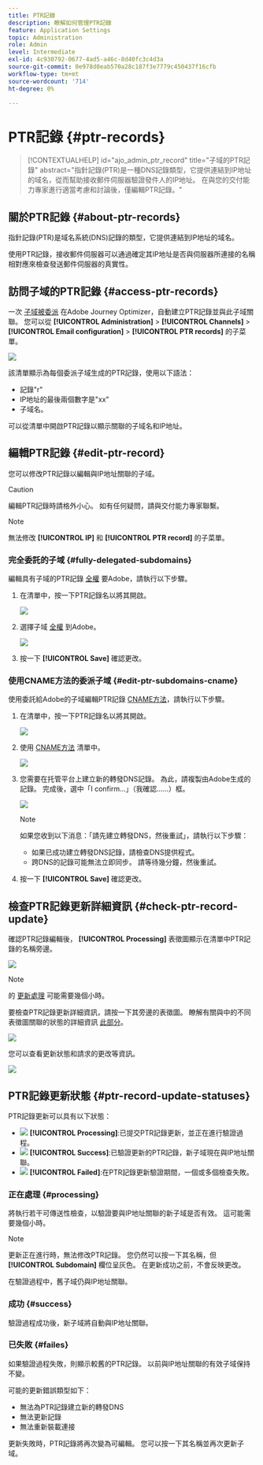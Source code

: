 ```yaml
---
title: PTR記錄
description: 瞭解如何管理PTR記錄
feature: Application Settings
topic: Administration
role: Admin
level: Intermediate
exl-id: 4c930792-0677-4ad5-a46c-8d40fc3c4d3a
source-git-commit: 0e978d0eab570a28c187f3e7779c450437f16cfb
workflow-type: tm+mt
source-wordcount: '714'
ht-degree: 0%

---
```


# PTR記錄 {#ptr-records}

>[!CONTEXTUALHELP]
>id="ajo_admin_ptr_record"
>title="子域的PTR記錄"
>abstract="指針記錄(PTR)是一種DNS記錄類型，它提供連結到IP地址的域名，從而幫助接收郵件伺服器驗證發件人的IP地址。 在與您的交付能力專家進行適當考慮和討論後，僅編輯PTR記錄。"

## 關於PTR記錄 {#about-ptr-records}

指針記錄(PTR)是域名系統(DNS)記錄的類型，它提供連結到IP地址的域名。

使用PTR記錄，接收郵件伺服器可以通過確定其IP地址是否與伺服器所連接的名稱相對應來檢查發送郵件伺服器的真實性。

## 訪問子域的PTR記錄 {#access-ptr-records}

一次 [子域被委派](delegate-subdomain.md) 在Adobe Journey Optimizer，自動建立PTR記錄並與此子域關聯。 您可以從 **[!UICONTROL Administration]** > **[!UICONTROL Channels]** > **[!UICONTROL Email configuration]** > **[!UICONTROL PTR records]** 的子菜單。

![](assets/ptr-records.png)

該清單顯示為每個委派子域生成的PTR記錄，使用以下語法：

* 記錄&quot;r&quot;
* IP地址的最後兩個數字是&quot;xx&quot;
* 子域名。

可以從清單中開啟PTR記錄以顯示關聯的子域名和IP地址。

## 編輯PTR記錄 {#edit-ptr-record}

您可以修改PTR記錄以編輯與IP地址關聯的子域。

>[!CAUTION]
>
>編輯PTR記錄時請格外小心。 如有任何疑問，請與交付能力專家聯繫。<!--why?-->

>[!NOTE]
>
>無法修改 **[!UICONTROL IP]** 和 **[!UICONTROL PTR record]** 的子菜單。

### 完全委託的子域 {#fully-delegated-subdomains}

編輯具有子域的PTR記錄 [全權](delegate-subdomain.md#full-subdomain-delegation) 要Adobe，請執行以下步驟。

1. 在清單中，按一下PTR記錄名以將其開啟。

   ![](assets/ptr-record-select.png)

1. 選擇子域 [全權](delegate-subdomain.md#full-subdomain-delegation) 到Adobe。

   ![](assets/ptr-record-subdomain.png)

1. 按一下 **[!UICONTROL Save]** 確認更改。

### 使用CNAME方法的委派子域 {#edit-ptr-subdomains-cname}

使用委託給Adobe的子域編輯PTR記錄 [CNAME方法](delegate-subdomain.md#cname-subdomain-delegation)，請執行以下步驟。

1. 在清單中，按一下PTR記錄名以將其開啟。

   ![](assets/ptr-record-select-cname.png)

1. 使用 [CNAME方法](delegate-subdomain.md#cname-subdomain-delegation) 清單中。

   ![](assets/ptr-record-subdomain-cname.png)

1. 您需要在托管平台上建立新的轉發DNS記錄。 為此，請複製由Adobe生成的記錄。 完成後，選中「I confirm...」（我確認……）框。

   ![](assets/ptr-record-subdomain-confirm.png)

   >[!NOTE]
   >
   >如果您收到以下消息：「請先建立轉發DNS，然後重試」，請執行以下步驟：
   >   * 如果已成功建立轉發DNS記錄，請檢查DNS提供程式。
   >   * 跨DNS的記錄可能無法立即同步。 請等待幾分鐘，然後重試。


1. 按一下 **[!UICONTROL Save]** 確認更改。

## 檢查PTR記錄更新詳細資訊 {#check-ptr-record-update}

確認PTR記錄編輯後， **[!UICONTROL Processing]** 表徵圖顯示在清單中PTR記錄的名稱旁邊。

![](assets/ptr-record-updating.png)

>[!NOTE]
>
>的 [更新處理](#processing) 可能需要幾個小時。

要檢查PTR記錄更新詳細資訊，請按一下其旁邊的表徵圖。 瞭解有關與中的不同表徵圖關聯的狀態的詳細資訊 [此部分](#ptr-record-update-statuses)。

![](assets/ptr-record-recent-update.png)

您可以查看更新狀態和請求的更改等資訊。

![](assets/ptr-record-updates.png)

## PTR記錄更新狀態 {#ptr-record-update-statuses}

PTR記錄更新可以具有以下狀態：

* ![](assets/do-not-localize/ptr-record-processing.png) **[!UICONTROL Processing]**:已提交PTR記錄更新，並正在進行驗證過程。
* ![](assets/do-not-localize/ptr-record-success.png) **[!UICONTROL Success]**:已驗證更新的PTR記錄，新子域現在與IP地址關聯。
* ![](assets/do-not-localize/ptr-record-failed.png) **[!UICONTROL Failed]**:在PTR記錄更新驗證期間，一個或多個檢查失敗。

### 正在處理 {#processing}

將執行若干可傳送性檢查，以驗證要與IP地址關聯的新子域是否有效。 這可能需要幾個小時。

>[!NOTE]
>
>更新正在進行時，無法修改PTR記錄。 您仍然可以按一下其名稱，但 **[!UICONTROL Subdomain]** 欄位呈灰色。 在更新成功之前，不會反映更改。

在驗證過程中，舊子域仍與IP地址關聯。

### 成功 {#success}

驗證過程成功後，新子域將自動與IP地址關聯。

### 已失敗 {#failes}

如果驗證過程失敗，則顯示較舊的PTR記錄。 以前與IP地址關聯的有效子域保持不變。

可能的更新錯誤類型如下：
* 無法為PTR記錄建立新的轉發DNS
* 無法更新記錄
* 無法重新裝載連接

更新失敗時，PTR記錄將再次變為可編輯。 您可以按一下其名稱並再次更新子域。
